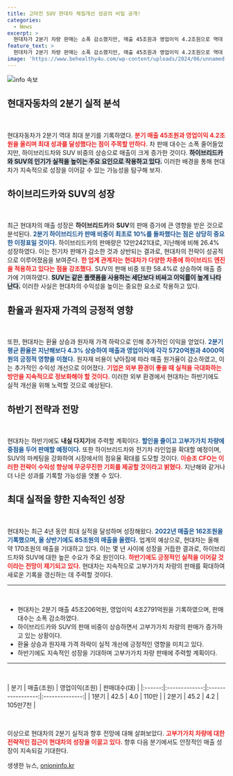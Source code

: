 ```yaml
---
title: 고마진 SUV 현대차 체질개선 성공의 비밀 공개!
categories:
  - News
excerpt: >
  현대차가 2분기 차량 판매는 소폭 감소했지만, 매출 45조원과 영업이익 4.2조원으로 역대 최대 실적을 기록했습니다. 특히 하이브리드카와 SUV 판매가 급증하며 고부가가치 차량 라인업을 강화, 올해 170조원 매출 전망을 세웠습니다.
feature_text: >
  현대차가 2분기 차량 판매는 소폭 감소했지만, 매출 45조원과 영업이익 4.2조원으로 역대 최대 실적을 기록했습니다. 특히 하이브리드카와 SUV 판매가 급증하며 고부가가치 차량 라인업을 강화, 올해 170조원 매출 전망을 세웠습니다.
image: 'https://www.behealthy4u.com/wp-content/uploads/2024/06/unnamed-file.png'
---
```


<p><img src="https://www.behealthy4u.com/wp-content/uploads/2024/06/unnamed-file.png" alt="info 속보" /></p>

<h2 data-ke-size="size26">현대자동차의 2분기 실적 분석</h2>

<p data-ke-size="size16">&nbsp;</p>

<p>현대자동차가 2분기 역대 최대 분기를 기록하였다. <b><span style="color: #ee2323;">분기 매출 45조원과 영업이익 4.2조원을 올리며 최대 성과를 달성했다는 점이 주목할 만하다.</span></b> 차 판매 대수는 소폭 줄어들었지만, 하이브리드차와 SUV 비중의 상승으로 매출이 크게 증가한 것이다. <b><span style="background-color: #21538527;">하이브리드카와 SUV의 인기가 실적을 높이는 주요 요인으로 작용하고 있다.</span></b> 이러한 배경을 통해 현대차가 지속적으로 성장을 이어갈 수 있는 가능성을 탐구해 보자.</p>

<h2 data-ke-size="size26">하이브리드카와 SUV의 성장</h2>

<p data-ke-size="size16">&nbsp;</p>

<p>최근 현대차의 매출 성장은 <strong>하이브리드카</strong>와 <strong>SUV</strong>의 판매 증가에 큰 영향을 받은 것으로 분석된다. <b><span style="color: #1a5490;">2분기 하이브리드카 판매 비중이 최초로 10%를 돌파했다는 점은 상당히 중요한 이정표일 것이다.</span></b> 하이브리드카의 판매량은 12만2421대로, 지난해에 비해 26.4% 성장하였다. 이는 전기차 판매가 감소한 것과 상반되는 결과로, 현대차의 전략이 성공적으로 이루어졌음을 보여준다. <b><span style="color: #ee2323;">한 업계 관계자는 현대차가 다양한 차종에 하이브리드 엔진을 적용하고 있다는 점을 강조했다.</span></b> SUV의 판매 비중 또한 58.4%로 상승하여 매출 증가에 기여하였다. <b><span style="background-color: #21538527;">SUV는 같은 플랫폼을 사용하는 세단보다 비싸고 이익률이 높게 나타난다.</span></b> 이러한 사실은 현대차의 수익성을 높이는 중요한 요소로 작용하고 있다.</p>

<h2 data-ke-size="size26">환율과 원자재 가격의 긍정적 영향</h2>

<p data-ke-size="size16">&nbsp;</p>

<p>또한, 현대차는 환율 상승과 원자재 가격 하락으로 인해 추가적인 이익을 얻었다. <b><span style="color: #1a5490;">2분기 평균 환율은 지난해보다 4.3% 상승하여 매출과 영업이익에 각각 5720억원과 4000억원의 긍정적 영향을 미쳤다.</span></b> 원자재 비용이 낮아짐에 따라 매출 원가율이 감소하였고, 이는 추가적인 수익성 개선으로 이어졌다. <b><span style="color: #ee2323;">기업은 외부 환경이 좋을 때 실적을 극대화하는 방안을 지속적으로 정보화해야 할 것이다.</span></b> 이러한 외부 환경에서 현대차는 하반기에도 실적 개선을 위해 노력할 것으로 예상된다.</p>

<h2 data-ke-size="size26">하반기 전략과 전망</h2>

<p data-ke-size="size16">&nbsp;</p>

<p>현대차는 하반기에도 <strong>내실 다지기</strong>에 주력할 계획이다. <b><span style="color: #1a5490;">할인을 줄이고 고부가가치 차량에 중점을 두어 판매할 예정이다.</span></b> 또한 하이브리드차와 전기차 라인업을 확대할 예정이며, SUV의 마케팅을 강화하여 시장에서의 점유율 확대를 도모할 것이다. <b><span style="color: #ee2323;">이승조 CFO는 이러한 전략이 수익성 향상에 무궁무진한 기회를 제공할 것이라고 밝혔다.</span></b> 지난해와 같거나 더 나은 성과를 기록할 가능성을 엿볼 수 있다.</p>

<h2 data-ke-size="size26">최대 실적을 향한 지속적인 성장</h2>

<p data-ke-size="size16">&nbsp;</p>

<p>현대차는 최근 4년 동안 최대 실적을 달성하며 성장해왔다. <b><span style="color: #1a5490;">2022년 매출은 162조원을 기록했으며, 올 상반기에도 85조원의 매출을 올렸다.</span></b> 업계의 예상으로, 현대차는 올해 약 170조원의 매출을 기대하고 있다. 이는 몇 년 사이에 성장을 거듭한 결과로, 하이브리드차와 SUV에 대한 높은 수요가 주요 원인이다. <b><span style="color: #ee2323;">하반기에도 긍정적인 실적을 이어갈 것이라는 전망이 제기되고 있다.</span></b> 현대차는 지속적으로 고부가가치 차량의 판매를 확대하여 새로운 기록을 갱신하는 데 주력할 것이다.</p>

<hr>

<p data-ke-size="size16">&nbsp;</p>

<ul>
    <li>현대차는 2분기 매출 45조206억원, 영업이익 4조2791억원을 기록하였으며, 판매 대수는 소폭 감소하였다.</li>
    <li>하이브리드카와 SUV의 판매 비중이 상승하면서 고부가가치 차량의 판매가 증가하고 있는 상황이다.</li>
    <li>환율 상승과 원자재 가격 하락이 실적 개선에 긍정적인 영향을 미치고 있다.</li>
    <li>하반기에도 지속적인 성장을 기대하며 고부가가치 차량 판매에 주력할 계획이다.</li>
</ul>

<hr>

<p data-ke-size="size16">&nbsp;</p>

<p>|  분기  |  매출(조원)  |  영업이익(조원)  |  판매대수(대)  |
|:------:|:-------------:|:-----------------:|:--------------:|
|  1분기  |     42.5      |        4.0        |     110만      |
|  2분기  |     45.2      |        4.2        |    105만7천   |</p>

<p data-ke-size="size16">&nbsp;</p>

<p>이상으로 현대차의 2분기 실적과 향후 전망에 대해 살펴보았다. <b><span style="color: #ee2323;">고부가가치 차량에 대한 전략적인 접근이 현대차의 성장을 이끌고 있다.</span></b> 향후 다음 분기에서도 안정적인 매출 성장이 지속되길 기대한다.</p>
생생한 뉴스, <a href="https://onioninfo.kr" rel="dofollow">onioninfo.kr</a>



